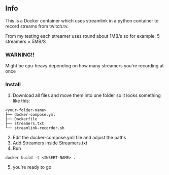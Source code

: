 ## Info
This is a Docker container which uses streamlink in a python container to record streams from twitch.tv.

From my testing each streamer uses round about 1MB/s so for example: 5 streamers = 5MB/S
### WARNING!!
Might be cpu-heavy depending on how many streamers you're recording at once

### Install
1. Download all files and move them into one folder so it looks something like this:
```
<your-folder-name>
├── docker-compose.yml
├── Dockerfile
├── streamers.txt
└── streamlink-recorder.sh
```
2. Edit the docker-compose.yml file and adjust the paths
3. Add Streamers inside Streamers.txt
4. Run
```
docker build -t <INSERT-NAME> .
```
5. you're ready to go
